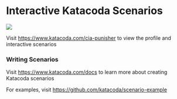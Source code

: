 # Interactive Katacoda Scenarios

[![](http://shields.katacoda.com/katacoda/cia-punisher/count.svg)](https://www.katacoda.com/cia-punisher "Get your profile on Katacoda.com")

Visit https://www.katacoda.com/cia-punisher to view the profile and interactive scenarios

### Writing Scenarios
Visit https://www.katacoda.com/docs to learn more about creating Katacoda scenarios

For examples, visit https://github.com/katacoda/scenario-example
